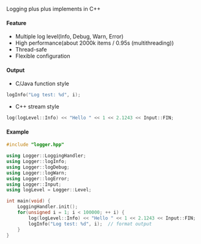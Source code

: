 Logging plus plus implements in C++

#### Feature
- Multiple log level(Info, Debug, Warn, Error)
- High performance(about 2000k items / 0.95s (multithreading))
- Thread-safe
- Flexible configuration

#### Output
- C/Java function style
```c++
logInfo("Log test: %d", i);
```
- C++ stream style
```c++
log(logLevel::Info) << "Hello " << 1 << 2.1243 << Input::FIN;
```

#### Example
```c++
#include "logger.hpp"

using Logger::LoggingHandler;
using Logger::logInfo;
using Logger::logDebug;
using Logger::logWarn;
using Logger::logError;
using Logger::Input;
using logLevel = Logger::Level;

int main(void) {
    LoggingHandler.init();
    for(unsigned i = 1; i < 100000; ++ i) {
        log(logLevel::Info) << "Hello " << 1 << 2.1243 << Input::FIN;  // c++ stream style
        logInfo("Log test: %d", i);  // format output
    }
}
```
